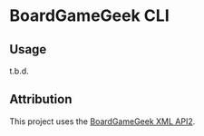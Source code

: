 # BoardGameGeek CLI

## Usage

t.b.d.

## Attribution

This project uses the [BoardGameGeek XML API2](https://boardgamegeek.com/wiki/page/BGG_XML_API2).
